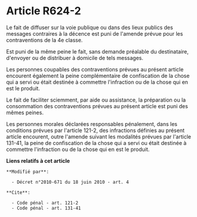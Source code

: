 # Article R624-2

Le fait de diffuser sur la voie publique ou dans des lieux publics des messages contraires à la décence est puni de l'amende
prévue pour les contraventions de la 4e classe. 

Est puni de la même peine le fait, sans demande préalable du destinataire, d'envoyer ou de distribuer à domicile de tels
messages. 

Les personnes coupables des contraventions prévues au présent article encourent également la peine complémentaire de
confiscation de la chose qui a servi ou était destinée à commettre l'infraction ou de la chose qui en est le produit. 

Le fait de faciliter sciemment, par aide ou assistance, la préparation ou la consommation des contraventions prévues au
présent article est puni des mêmes peines. 

Les personnes morales déclarées responsables pénalement, dans les conditions prévues par l'article 121-2, des infractions
définies au présent article encourent, outre l'amende suivant les modalités prévues par l'article 131-41, la peine de
confiscation de la chose qui a servi ou était destinée à commettre l'infraction ou de la chose qui en est le produit.

**Liens relatifs à cet article**

	**Modifié par**:

	  - Décret n°2010-671 du 18 juin 2010 - art. 4

	**Cite**:

	  - Code pénal - art. 121-2
	  - Code pénal - art. 131-41
